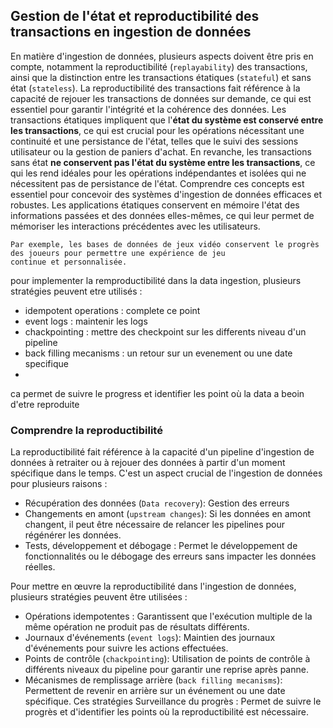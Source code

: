 ## Gestion de l'état et reproductibilité des transactions en ingestion de données
En matière d'ingestion de données, plusieurs aspects doivent être pris en compte, notamment la reproductibilité (`replayability`) 
des transactions, ainsi que la distinction entre les transactions étatiques (`stateful`) et sans état (`stateless`). 
La reproductibilité des transactions fait référence à la capacité de rejouer les transactions de données sur demande, 
ce qui est essentiel pour garantir l'intégrité et la cohérence des données. Les transactions étatiques impliquent que 
l'**état du système est conservé entre les transactions**, ce qui est crucial pour les opérations nécessitant une continuité 
et une persistance de l'état, telles que le suivi des sessions utilisateur ou la gestion de paniers d'achat. 
En revanche, les transactions sans état **ne conservent pas l'état du système entre les transactions**, ce qui les rend 
idéales pour les opérations indépendantes et isolées qui ne nécessitent pas de persistance de l'état. 
Comprendre ces concepts est essentiel pour concevoir des systèmes d'ingestion de données efficaces et robustes. Les 
applications étatiques conservent en mémoire l'état des informations passées et des données elles-mêmes, ce qui leur 
permet de mémoriser les interactions précédentes avec les utilisateurs. 
```
Par exemple, les bases de données de jeux vidéo conservent le progrès des joueurs pour permettre une expérience de jeu 
continue et personnalisée.
```

pour implementer la remproductibilité dans la data ingestion, plusieurs stratégies peuvent etre utilisés :
- idempotent operations : complete ce point
- event logs : maintenir les logs
- chackpointing : mettre des checkpoint sur les differents niveau d'un pipeline
- back filling mecanisms : un retour sur un evenement ou une date specifique
- 
ca permet de suivre le progress et identifier les point où la data a beoin d'etre reproduite


### Comprendre la reproductibilité

La reproductibilité fait référence à la capacité d'un pipeline d'ingestion de données à retraiter ou à rejouer des données à partir d'un moment spécifique dans le temps. C'est un aspect crucial de l'ingestion de données pour plusieurs raisons :

- Récupération des données (`Data recovery`): Gestion des erreurs
- Changements en amont (`upstream changes`): Si les données en amont changent, il peut être nécessaire de relancer les pipelines pour régénérer les données.
- Tests, développement et débogage : Permet le développement de fonctionnalités ou le débogage des erreurs sans impacter les données réelles.

Pour mettre en œuvre la reproductibilité dans l'ingestion de données, plusieurs stratégies peuvent être utilisées :

- Opérations idempotentes : Garantissent que l'exécution multiple de la même opération ne produit pas de résultats différents.
- Journaux d'événements (`event logs`): Maintien des journaux d'événements pour suivre les actions effectuées.
- Points de contrôle (`chackpointing`): Utilisation de points de contrôle à différents niveaux du pipeline pour garantir une reprise après panne.
- Mécanismes de remplissage arrière (`back filling mecanisms`): Permettent de revenir en arrière sur un événement ou une date spécifique.
Ces stratégies Surveillance du progrès : Permet de suivre le progrès et d'identifier les points où la reproductibilité est nécessaire.